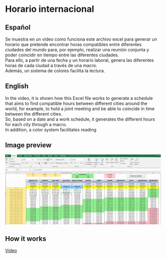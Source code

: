 # Horario internacional
## Español
Se muestra en un vídeo como funciona este archivo excel para generar un horario que pretende encontrar horas compatibles entre diferentes ciudades del mundo para, por ejemplo, realizar una reunión conjunta y poder coincidir en tiempo entre las diferentes ciudades.  
Para ello, a partir de una fecha y un horario laboral, genera las diferentes horas de cada ciudad a través de una macro.  
Además, un sistema de colores facilita la lectura.

## English
In the video, it is shown how this Excel file works to generate a schedule that aims to find compatible hours between different cities around the world, for example, to hold a joint meeting and be able to coincide in time between the different cities.  
So, based on a date and a work schedule, it generates the different hours for each city through a macro.  
In addition, a color system facilitates reading

## Image preview
![Preview](https://raw.githubusercontent.com/isromar/excel/main/Horario%20internacional/preview.jpg)

## How it works
[Video](https://youtu.be/mYfHo7veCEA)
